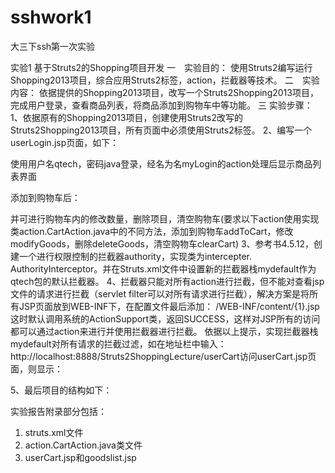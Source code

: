 # sshwork1
大三下ssh第一次实验

实验1  基于Struts2的Shopping项目开发
一　实验目的：
使用Struts2编写运行Shopping2013项目，综合应用Struts2标签，action，拦截器等技术。
二　实验内容：
依据提供的Shopping2013项目，改写一个Struts2Shopping2013项目，完成用户登录，查看商品列表，将商品添加到购物车中等功能。
三  实验步骤： 
1、依据原有的Shopping2013项目，创建使用Struts2改写的Struts2Shopping2013项目，所有页面中必须使用Struts2标签。
2、编写一个userLogin.jsp页面，如下：
 
使用用户名qtech，密码java登录，经名为名myLogin的action处理后显示商品列表界面
 
添加到购物车后：
 
并可进行购物车内的修改数量，删除项目，清空购物车(要求以下action使用实现类action.CartAction.java中的不同方法，添加到购物车addToCart，修改modifyGoods，删除deleteGoods，清空购物车clearCart)
3、参考书4.5.12，创建一个进行权限控制的拦截器authority，实现类为intercepter. AuthorityInterceptor。并在Struts.xml文件中设置新的拦截器栈mydefault作为qtech包的默认拦截器。
4、拦截器只能对所有action进行拦截，但不能对查看jsp文件的请求进行拦截（servlet filter可以对所有请求进行拦截），解决方案是将所有JSP页面放到WEB-INF下，在配置文件最后添加：
<action name="*">
		<result name="success">/WEB-INF/content/{1}.jsp</result>
</action>
这时默认调用系统的ActionSupport类，返回SUCCESS，这样对JSP所有的访问都可以通过action来进行并使用拦截器进行拦截。
依据以上提示，实现拦截器栈mydefault对所有请求的拦截过滤，如在地址栏中输入：
http://localhost:8888/Struts2ShoppingLecture/userCart访问userCart.jsp页面，则显示：
 
5、最后项目的结构如下：
 
 

实验报告附录部分包括：
1.	struts.xml文件
2.	action.CartAction.java类文件
3.	userCart.jsp和goodslist.jsp
